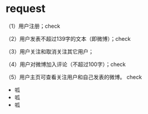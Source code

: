 ﻿# request

（1）用户注册；check

（2）用户发表不超过139字的文本（即微博）；check

（3）用户关注和取消关注其它用户；

（4）用户对微博加入评论（不超过100字）；check

（5）用户主页可查看关注用户和自己发表的微博。 check

+   呱
+   呱
+   呱




